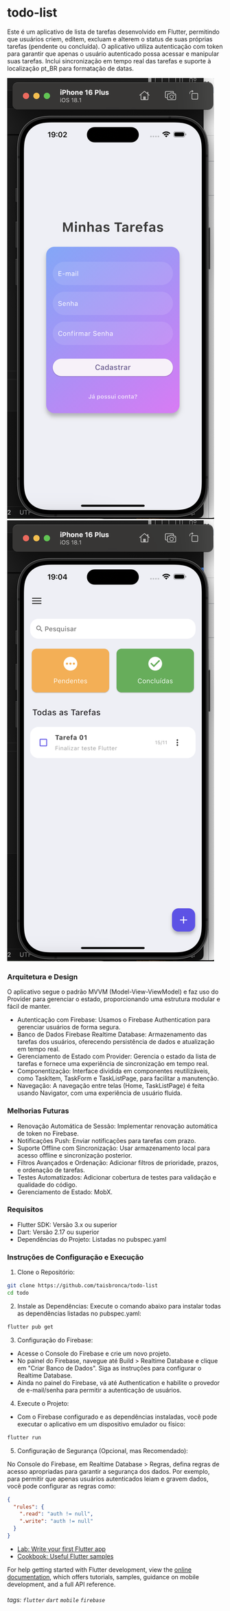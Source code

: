 # todo-list

Este é um aplicativo de lista de tarefas desenvolvido em Flutter, permitindo que usuários criem, editem, excluam e alterem o status de suas próprias tarefas (pendente ou concluída). O aplicativo utiliza autenticação com token para garantir que apenas o usuário autenticado possa acessar e manipular suas tarefas. Inclui sincronização em tempo real das tarefas e suporte à localização pt_BR para formatação de datas.


![Tela de Login](assets/print01.png)
![Home](assets/print02.png)


### Arquitetura e Design
O aplicativo segue o padrão MVVM (Model-View-ViewModel) e faz uso do Provider para gerenciar o estado, proporcionando uma estrutura modular e fácil de manter.

- Autenticação com Firebase: Usamos o Firebase Authentication para gerenciar usuários de forma segura.
- Banco de Dados Firebase Realtime Database: Armazenamento das tarefas dos usuários, oferecendo persistência de dados e atualização em tempo real.
- Gerenciamento de Estado com Provider: Gerencia o estado da lista de tarefas e fornece uma experiência de sincronização em tempo real.
- Componentização: Interface dividida em componentes reutilizáveis, como TaskItem, TaskForm e TaskListPage, para facilitar a manutenção.
- Navegação: A navegação entre telas (Home, TaskListPage) é feita usando Navigator, com uma experiência de usuário fluida.

### Melhorias Futuras
- Renovação Automática de Sessão: Implementar renovação automática de token no Firebase.
- Notificações Push: Enviar notificações para tarefas com prazo.
- Suporte Offline com Sincronização: Usar armazenamento local para acesso offline e sincronização posterior.
- Filtros Avançados e Ordenação: Adicionar filtros de prioridade, prazos, e ordenação de tarefas.
- Testes Automatizados: Adicionar cobertura de testes para validação e qualidade do código.
- Gerenciamento de Estado: MobX.

### Requisitos
- Flutter SDK: Versão 3.x ou superior
- Dart: Versão 2.17 ou superior
- Dependências do Projeto: Listadas no pubspec.yaml

### Instruções de Configuração e Execução
1. Clone o Repositório:

```bash
git clone https://github.com/taisbronca/todo-list
cd todo
```
2. Instale as Dependências: Execute o comando abaixo para instalar todas as dependências listadas no pubspec.yaml:
```bash
flutter pub get
```

3. Configuração do Firebase:

- Acesse o Console do Firebase e crie um novo projeto.
- No painel do Firebase, navegue até Build > Realtime Database e clique em "Criar Banco de Dados". Siga as instruções para configurar o Realtime Database.
- Ainda no painel do Firebase, vá até Authentication e habilite o provedor de e-mail/senha para permitir a autenticação de usuários.

4. Execute o Projeto: 
- Com o Firebase configurado e as dependências instaladas, você pode executar o aplicativo em um dispositivo emulador ou físico:
```bash
flutter run
```

5. Configuração de Segurança (Opcional, mas Recomendado):

No Console do Firebase, em Realtime Database > Regras, defina regras de acesso apropriadas para garantir a segurança dos dados. Por exemplo, para permitir que apenas usuários autenticados leiam e gravem dados, você pode configurar as regras como:
```json
{
  "rules": {
    ".read": "auth != null",
    ".write": "auth != null"
  }
}
```

- [Lab: Write your first Flutter app](https://docs.flutter.dev/get-started/codelab)
- [Cookbook: Useful Flutter samples](https://docs.flutter.dev/cookbook)

For help getting started with Flutter development, view the
[online documentation](https://docs.flutter.dev/), which offers tutorials,
samples, guidance on mobile development, and a full API reference.

###### tags: `flutter` `dart` `mobile` `firebase`

